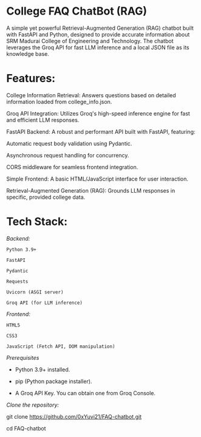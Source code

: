 # College FAQ ChatBot (RAG)

A simple yet powerful Retrieval-Augmented Generation (RAG) chatbot built with FastAPI and Python, designed to provide accurate information about SRM Madurai College of Engineering and Technology. The chatbot leverages the Groq API for fast LLM inference and a local JSON file as its knowledge base.

# Features:
College Information Retrieval: Answers questions based on detailed information loaded from college_info.json.

Groq API Integration: Utilizes Groq's high-speed inference engine for fast and efficient LLM responses.

FastAPI Backend: A robust and performant API built with FastAPI, featuring:

Automatic request body validation using Pydantic.

Asynchronous request handling for concurrency.

CORS middleware for seamless frontend integration.

Simple Frontend: A basic HTML/JavaScript interface for user interaction.

Retrieval-Augmented Generation (RAG): Grounds LLM responses in specific, provided college data.


# Tech Stack:
  *Backend:*

    Python 3.9+

    FastAPI

    Pydantic

    Requests

    Uvicorn (ASGI server)

    Groq API (for LLM inference)

  *Frontend:*

    HTML5

    CSS3

    JavaScript (Fetch API, DOM manipulation)

*Prerequisites*
  * Python 3.9+ installed.

  * pip (Python package installer).

  * A Groq API Key. You can obtain one from Groq Console.

*Clone the repository:*

 git clone https://github.com/0xYuvi21/FAQ-chatbot.git
 
 cd FAQ-chatbot
